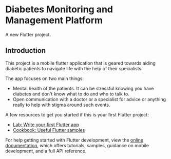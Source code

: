 # Diabetes Monitoring and Management Platform

A new Flutter project.

## Introduction

This project is a mobile flutter application that is geared towards aiding diabetic patients to navigate life
with the help of their specialists.

The app focuses on two main things:
- Mental health of the patients. It can be stressful knowing you have diabetes and don't know what to do and who to talk to.
- Open communication with a doctor or a specialist for advice or anything really to help with stigma around such events.

A few resources to get you started if this is your first Flutter project:

- [Lab: Write your first Flutter app](https://docs.flutter.dev/get-started/codelab)
- [Cookbook: Useful Flutter samples](https://docs.flutter.dev/cookbook)

For help getting started with Flutter development, view the
[online documentation](https://docs.flutter.dev/), which offers tutorials,
samples, guidance on mobile development, and a full API reference.
